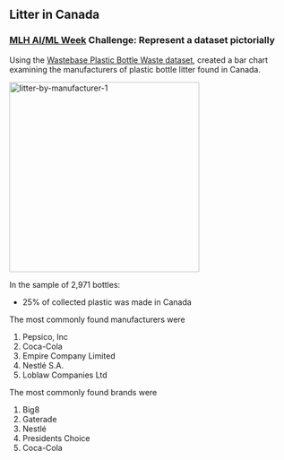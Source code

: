 ## Litter in Canada

### [MLH AI/ML Week](https://ghw.mlh.io/events/ai) Challenge: Represent a dataset pictorially

Using the [Wastebase Plastic Bottle Waste dataset](https://www.kaggle.com/datasets/wastebase/plastic-bottle-waste?select=wastebase_scan_summary_202106F.csv), created a bar chart examining the manufacturers of plastic bottle litter found in Canada.

<img width="339" alt="litter-by-manufacturer-1" src="https://user-images.githubusercontent.com/59973863/218231852-89447697-7149-49f1-811d-2b4edfce7b7d.png">

In the sample of 2,971 bottles:

- 25% of collected plastic was made in Canada
  
The most commonly found manufacturers were

1. Pepsico, Inc
2. Coca-Cola
3. Empire Company Limited
4. Nestlé S.A.
5. Loblaw Companies Ltd

The most commonly found brands were

1. Big8
2. Gaterade
3. Nestlé
4. Presidents Choice
5. Coca-Cola
